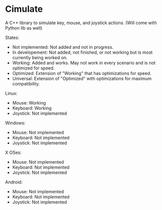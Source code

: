 # Cimulate
A C++ library to simulate key, mouse, and joystick actions. (Will come with Python lib as well)

States:
  - Not implemented: Not added and not in progress.
  - In developement: Not added, not finished, or not working but is most currently being worked on.
  - Working: Added and works. May not work in every scenario and is not optimized for speed.
  - Optimized: Extension of "Working" that has optimizations for speed.
  - Universal: Extension of "Optimized" with optimizations for maximum compatibility. 


Linux:
  - Mouse: Working
  - Keyboard: Working
  - Joystick: Not implemented

Windows:
  - Mouse: Not implemented
  - Keyboard: Not implemented
  - Joystick: Not implemented

X OSes:
  - Mouse: Not implemented
  - Keyboard: Not implemented
  - Joystick: Not implemented

Android:
  - Mouse: Not implemented
  - Keyboard: Not implemented
  - Joystick: Not implemented
